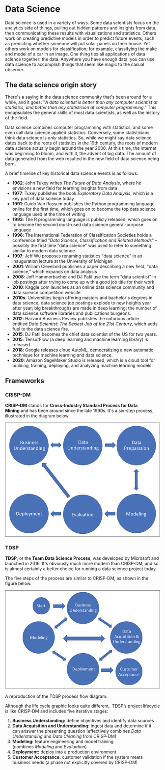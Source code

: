 # Data Science

Data science is used in a variety of ways. Some data scientists focus on the analytics side of things, pulling out hidden patterns and insights from data, then communicating these results with visualizations and statistics. Others work on creating predictive models in order to predict future events, such as predicting whether someone will put solar panels on their house. Yet others work on models for classification; for example, classifying the make and model of a car in an image. One thing ties all applications of data science together: the data. Anywhere you have enough data, you can use data science to accomplish things that seem like magic to the casual observer.

## The data science origin story

There's a saying in the data science community that's been around for a while, and it goes: "*A data scientist is better than any computer scientist at statistics, and better than any statistician at computer programming*." This encapsulates the general skills of most data scientists, as well as the history of the field.

Data science combines computer programming with statistics, and some even call data science applied statistics. Conversely, some statisticians think data science is *only* statistics. So, while we might say data science dates back to the roots of statistics in the 19th century, the roots of modern data science actually begin around the year 2000. At this time, the internet was beginning to bloom, and with it, the advent of big data. The amount of data generated from the web resulted in the new field of data science being born.

A brief timeline of key historical data science events is as follows:

- **1962**: John Tukey writes *The Future of Data Analysis*, where he envisions a new field for learning insights from data
- **1977**: Tukey publishes the book *Exploratory Data Analysis*, which is a key part of data science today
- **1991**: Guido Van Rossum publishes the Python programming language online for the first time, which goes on to become the top data science language used at the time of writing
- **1993**: The R programming language is publicly released, which goes on to become the second most-used data science general-purpose language
- **1996**: The International Federation of Classification Societies holds a conference titled "*Data Science, Classification and Related Methods*" – possibly the first time "data science" was used to refer to something similar to modern data science
- **1997**: Jeff Wu proposes renaming statistics "data science" in an inauguration lecture at the University of Michigan
- **2001**: William Cleveland publishes a paper describing a new field, "data science," which expands on data analysis
- **2008**: Jeff Hammerbacher and DJ Patil use the term "data scientist" in job postings after trying to come up with a good job title for their work
- **2010**: Kaggle.com launches as an online data science community and data science competition website
- **2010s**: Universities begin offering masters and bachelor's degrees in data science; data science job postings explode to new heights year after year; big breakthroughs are made in deep learning; the number of data science software libraries and publications burgeons.
- **2012**: Harvard Business Review publishes the notorious article entitled *Data Scientist: The Sexiest Job of the 21st Century*, which adds fuel to the data science fire.
- **2015**: DJ Patil becomes the chief data scientist of the US for two years.
- **2015**: TensorFlow (a deep learning and machine learning library) is released.
- **2018**: Google releases cloud AutoML, democratizing a new automatic technique for machine learning and data science.
- **2020**: Amazon SageMaker Studio is released, which is a cloud tool for building, training, deploying, and analyzing machine learning models.

## Frameworks

### **CRISP-DM**

**CRISP-DM** stands for **Cross-Industry Standard Process for Data Mining** and has been around since the late 1990s. It's a six-step process, illustrated in the diagram below.

![Untitled](/img/content-concepts-raw-data-science-untitled.png)

### **TDSP**

**TDSP**, or the **Team Data Science Process**, was developed by Microsoft and launched in 2016. It's obviously much more modern than CRISP-DM, and so is almost certainly a better choice for running a data science project today.

The five steps of the process are similar to CRISP-DM, as shown in the figure below.

![A reproduction of the TDSP process flow diagram.](/img/content-concepts-raw-data-science-untitled-1.png)

A reproduction of the TDSP process flow diagram.

Although the life cycle graphic looks quite different,  TDSP’s project lifecycle is like CRISP-DM and includes five iterative stages:

1. **Business Understanding:** define objectives and identify data sources
2. **Data Acquisition and Understanding:** ingest data and determine if it can answer the presenting question (effectively combines *Data Understanding* and *Data Cleaning* from CRISP-DM)
3. **Modeling:** feature engineering and model training (combines *Modeling* and *Evaluation*)
4. **Deployment:** deploy into a production environment
5. **Customer Acceptance:** customer validation if the system meets business needs (a phase not explicitly covered by CRISP-DM)
